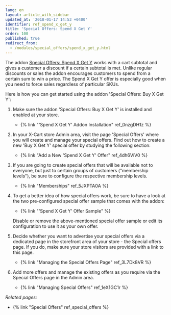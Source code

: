 ```yaml
---
lang: en
layout: article_with_sidebar
updated_at: '2018-01-17 14:53 +0400'
identifier: ref_spend_x_get_y
title: 'Special Offers: Spend X Get Y'
order: 100
published: true
redirect_from:
  - /modules/special_offers/spend_x_get_y.html
---
```

The addon [Special Offers: Spend X Get Y](https://market.x-cart.com/addons/spend-x-get-y.html) works with a cart subtotal and gives a customer a discount if a certain subtotal is met. Unlike regular discounts or sales the addon encourages customers to spend from a certain sum to win a price. The Spend X Get Y offer is especially good when you need to force sales regardless of particular SKUs. 

Here is how you can get started using the addon 'Special Offers: Buy X Get Y':

1. Make sure the addon 'Special Offers: Buy X Get Y' is installed and enabled at your store. 
   * {% link "'Spend X Get Y' Addon Installation" ref_0nzgDH1z %}
   
2. In your X-Cart store Admin area, visit the page 'Special Offers' where you will create and manage your special offers. Find out how to create a new 'Buy X Get Y' special offer by studying the following section:
   * {% link "Add a New 'Spend X Get Y' Offer" ref_4dh6ViV0 %}

3. If you are going to create special offers that will be available not to everyone, but just to certain groups of customers ("membership levels"), be sure to configure the respective membership levels.  
   * {% link "Memberships" ref_5JXPTA0A %}

4. To get a better idea of how special offers work, be sure to have a look at the two pre-configured special offer sample that comes with the addon:
   * {% link "'Spend X Get Y' Offer Sample"  %}
   
   Disable or remove the above-mentioned special offer sample or edit its configuration to use it as your own offer. 
   
5. Decide whether you want to advertise your special offers via a dedicated page in the storefront area of your store - the Special offers page. If you do, make sure your store visitors are provided with a link to this page.
   * {% link "Managing the Special Offers Page" ref_3L7Dk8VR %}

6. Add more offers and manage the existing offers as you require via the Special Offers page in the Admin area.
   * {% link "Managing Special Offers" ref_1eX1GC1r %}
   
_Related pages:_
   
   * {% link "Special Offers" ref_special_offers %}

 